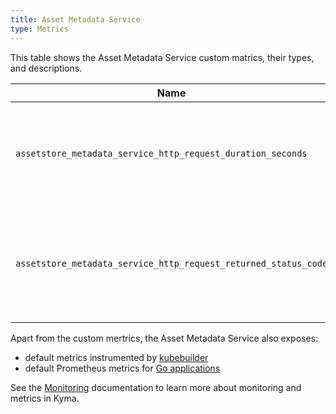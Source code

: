```yaml
---
title: Asset Metadata Service
type: Metrics
---
```


This table shows the Asset Metadata Service custom matrics, their types, and descriptions.

| Name | Type | Description |
|------|-------------|------|
| `assetstore_metadata_service_http_request_duration_seconds` | histogram | Specifies a number of HTTP requests the service processes in a given time series. |
| `assetstore_metadata_service_http_request_returned_status_code` | counter | Specifies a number of different HTTP response status codes in a given time series. |

Apart from the custom mertrics, the Asset Metadata Service also exposes:

- default metrics instrumented by [kubebuilder](https://book.kubebuilder.io/)
- default Prometheus metrics for [Go applications](https://prometheus.io/docs/guides/go-application/#how-go-exposition-works)

See the [Monitoring](/components/monitoring) documentation to learn more about monitoring and metrics in Kyma.
